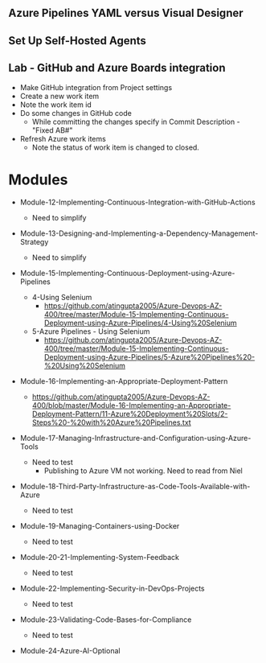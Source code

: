 ## Azure Pipelines YAML versus Visual Designer

## Set Up Self-Hosted Agents


## Lab - GitHub and Azure Boards integration
- Make GitHub integration from Project settings
- Create a new work item
- Note the work item id
- Do some changes in GitHub code
	- While committing the changes specify in Commit Description - "Fixed AB#<WorkItemID>"
- Refresh Azure work items
	- Note the status of work item is changed to closed.


# Modules
 - Module-12-Implementing-Continuous-Integration-with-GitHub-Actions
    - Need to simplify
 - Module-13-Designing-and-Implementing-a-Dependency-Management-Strategy
    - Need to simplify
 - Module-15-Implementing-Continuous-Deployment-using-Azure-Pipelines
    - 4-Using Selenium
        - https://github.com/atingupta2005/Azure-Devops-AZ-400/tree/master/Module-15-Implementing-Continuous-Deployment-using-Azure-Pipelines/4-Using%20Selenium
    - 5-Azure Pipelines - Using Selenium
        - https://github.com/atingupta2005/Azure-Devops-AZ-400/tree/master/Module-15-Implementing-Continuous-Deployment-using-Azure-Pipelines/5-Azure%20Pipelines%20-%20Using%20Selenium

- Module-16-Implementing-an-Appropriate-Deployment-Pattern
    - https://github.com/atingupta2005/Azure-Devops-AZ-400/blob/master/Module-16-Implementing-an-Appropriate-Deployment-Pattern/11-Azure%20Deployment%20Slots/2-Steps%20-%20with%20Azure%20Pipelines.txt
- Module-17-Managing-Infrastructure-and-Configuration-using-Azure-Tools
  - Need to test
    - Publishing to Azure VM not working. Need to read from Niel
- Module-18-Third-Party-Infrastructure-as-Code-Tools-Available-with-Azure
  - Need to test
- Module-19-Managing-Containers-using-Docker
  - Need to test
- Module-20-21-Implementing-System-Feedback
  - Need to test
- Module-22-Implementing-Security-in-DevOps-Projects
  - Need to test
- Module-23-Validating-Code-Bases-for-Compliance
  - Need to test
- Module-24-Azure-AI-Optional
